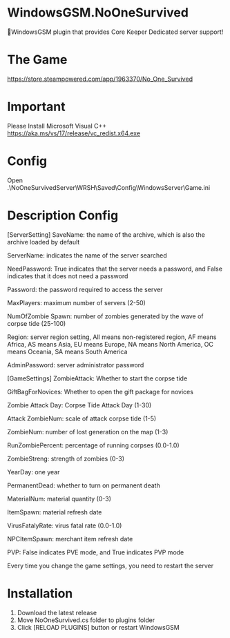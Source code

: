 # WindowsGSM.NoOneSurvived
🧩WindowsGSM plugin that provides Core Keeper Dedicated server support!


# The Game
https://store.steampowered.com/app/1963370/No_One_Survived

# Important
Please Install Microsoft Visual C++ https://aka.ms/vs/17/release/vc_redist.x64.exe

# Config
Open .\NoOneSurvivedServer\WRSH\Saved\Config\WindowsServer\Game.ini



# Description Config
[ServerSetting]
SaveName: the name of the archive, which is also the archive loaded by default

ServerName: indicates the name of the server searched

NeedPassword: True indicates that the server needs a password, and False indicates that it does not need a password

Password: the password required to access the server

MaxPlayers: maximum number of servers (2-50)

NumOfZombie Spawn: number of zombies generated by the wave of corpse tide (25-100)

Region: server region setting, All means non-registered region, AF means Africa, AS means Asia, EU means Europe, NA means North America, OC means Oceania, SA means South America

AdminPassword: server administrator password

[GameSettings]
ZombieAttack: Whether to start the corpse tide

GiftBagForNovices: Whether to open the gift package for novices

Zombie Attack Day: Corpse Tide Attack Day (1-30)

Attack ZombieNum: scale of attack corpse tide (1-5)

ZombieNum: number of lost generation on the map (1-3)

RunZombiePercent: percentage of running corpses (0.0-1.0)

ZombieStreng: strength of zombies (0-3)

YearDay: one year

PermanentDead: whether to turn on permanent death

MaterialNum: material quantity (0-3)

ItemSpawn: material refresh date

VirusFatalyRate: virus fatal rate (0.0-1.0)

NPCItemSpawn: merchant item refresh date

PVP: False indicates PVE mode, and True indicates PVP mode

Every time you change the game settings, you need to restart the server

# Installation
1. Download the latest release
2. Move NoOneSurvived.cs folder to plugins folder
3. Click [RELOAD PLUGINS] button or restart WindowsGSM
